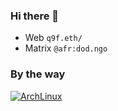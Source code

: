### Hi there 👋

* Web `q9f.eth/`
* Matrix `@afr:dod.ngo`

### By the way

[![ArchLinux](https://img.shields.io/badge/Arch_Linux-1793D1?style=for-the-badge&logo=arch-linux&logoColor=white)](https://archlinux.org/)
